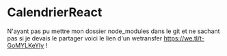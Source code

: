 # CalendrierReact

N'ayant pas pu mettre mon dossier node_modules dans le git et ne sachant pas si je devais le partager voici le lien 
d'un wetransfer https://we.tl/t-GoMYLKeYIy !
